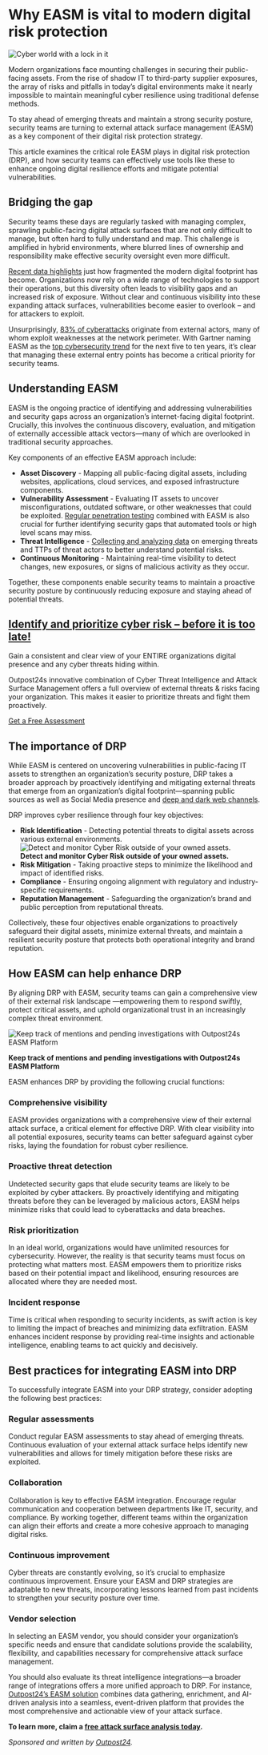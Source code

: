 # Why EASM is vital to modern digital risk protection

![Cyber world with a lock in it](https://www.bleepstatic.com/content/hl-images/2022/05/04/cybsecurity-lock-world.jpg)

Modern organizations face mounting challenges in securing their public-facing assets. From the rise of shadow IT to third-party supplier exposures, the array of risks and pitfalls in today’s digital environments make it nearly impossible to maintain meaningful cyber resilience using traditional defense methods.

To stay ahead of emerging threats and maintain a strong security posture, security teams are turning to external attack surface management (EASM) as a key component of their digital risk protection strategy.

This article examines the critical role EASM plays in digital risk protection (DRP), and how security teams can effectively use tools like these to enhance ongoing digital resilience efforts and mitigate potential vulnerabilities.

## Bridging the gap

Security teams these days are regularly tasked with managing complex, sprawling public-facing digital attack surfaces that are not only difficult to manage, but often hard to fully understand and map. This challenge is amplified in hybrid environments, where blurred lines of ownership and responsibility make effective security oversight even more difficult.

[Recent data highlights](https://www.intelligentcio.com/eu/2021/12/10/study-reveals-data-fragmentation-biggest-barrier-to-digital-transformation-in-2022/) just how fragmented the modern digital footprint has become. Organizations now rely on a wide range of technologies to support their operations, but this diversity often leads to visibility gaps and an increased risk of exposure. Without clear and continuous visibility into these expanding attack surfaces, vulnerabilities become easier to overlook – and for attackers to exploit.

Unsurprisingly, [83% of cyberattacks](https://www.verizon.com/business/resources/Ta5a/reports/2023-dbir-public-sector-snapshot.pdf) originate from external actors, many of whom exploit weaknesses at the network perimeter. With Gartner naming EASM as the [top cybersecurity trend](https://www.gartner.com/en/newsroom/press-releases/2022-03-07-gartner-identifies-top-security-and-risk-management-trends-for-2022) for the next five to ten years, it’s clear that managing these external entry points has become a critical priority for security teams.

## Understanding EASM

EASM is the ongoing practice of identifying and addressing vulnerabilities and security gaps across an organization’s internet-facing digital footprint. Crucially, this involves the continuous discovery, evaluation, and mitigation of externally accessible attack vectors—many of which are overlooked in traditional security approaches.

Key components of an effective EASM approach include:

* **Asset Discovery** \- Mapping all public-facing digital assets, including websites, applications, cloud services, and exposed infrastructure components.
* **Vulnerability Assessment** \- Evaluating IT assets to uncover misconfigurations, outdated software, or other weaknesses that could be exploited. [Regular penetration testing](https://outpost24.com/blog/can-traditional-pen-testing-keep-up-with-modern-appsec/?utm%5Fsource=bleepingcomputer&utm%5Fmedium=referral&utm%5Fcampaign=bleepingcomputer%5Freferral&utm%5Fcontent=referral%5Fcontent) combined with EASM is also crucial for further identifying security gaps that automated tools or high level scans may miss.
* **Threat Intelligence** \- [Collecting and analyzing data](https://outpost24.com/products/cyber-threat-intelligence/?utm%5Fsource=bleepingcomputer&utm%5Fmedium=referral&utm%5Fcampaign=bleepingcomputer%5Freferral&utm%5Fcontent=referral%5Fcontent) on emerging threats and TTPs of threat actors to better understand potential risks.
* **Continuous Monitoring** \- Maintaining real-time visibility to detect changes, new exposures, or signs of malicious activity as they occur.

Together, these components enable security teams to maintain a proactive security posture by continuously reducing exposure and staying ahead of potential threats.

## [Identify and prioritize cyber risk – before it is too late!](https://outpost24.com/products/external-attack-surface-management/?utm%5Fsource=bleepingcomputer&utm%5Fmedium=referral&utm%5Fcampaign=bleepingcomputer%5Freferral&utm%5Fcontent=referral%5Fproduct#get-a-free-attack-surface-analysis)

Gain a consistent and clear view of your ENTIRE organizations digital presence and any cyber threats hiding within.

Outpost24s innovative combination of Cyber Threat Intelligence and Attack Surface Management offers a full overview of external threats & risks facing your organization. This makes it easier to prioritize threats and fight them proactively.

[Get a Free Assessment](https://outpost24.com/products/external-attack-surface-management/?utm%5Fsource=bleepingcomputer&utm%5Fmedium=referral&utm%5Fcampaign=bleepingcomputer%5Freferral&utm%5Fcontent=referral%5Fproduct#get-a-free-attack-surface-analysis)

## The importance of DRP

While EASM is centered on uncovering vulnerabilities in public-facing IT assets to strengthen an organization’s security posture, DRP takes a broader approach by proactively identifying and mitigating external threats that emerge from an organization’s digital footprint—spanning public sources as well as Social Media presence and [deep and dark web channels](https://outpost24.com/blog/dark-web-insights-outpost24-easm/?utm%5Fsource=bleepingcomputer&utm%5Fmedium=referral&utm%5Fcampaign=bleepingcomputer%5Freferral&utm%5Fcontent=referral%5Fcontent).

DRP improves cyber resilience through four key objectives:

* **Risk Identification** \- Detecting potential threats to digital assets across various external environments.  
![Detect and monitor Cyber Risk outside of your owned assets.](https://www.bleepstatic.com/images/news/security/o/outpost24/easm-digital-risk-protection/dark-web-details.png)  
**Detect and monitor Cyber Risk outside of your owned assets.**
* **Risk Mitigation** \- Taking proactive steps to minimize the likelihood and impact of identified risks.
* **Compliance** \- Ensuring ongoing alignment with regulatory and industry-specific requirements.
* **Reputation Management** \- Safeguarding the organization’s brand and public perception from reputational threats.

Collectively, these four objectives enable organizations to proactively safeguard their digital assets, minimize external threats, and maintain a resilient security posture that protects both operational integrity and brand reputation.

## How EASM can help enhance DRP

By aligning DRP with EASM, security teams can gain a comprehensive view of their external risk landscape —empowering them to respond swiftly, protect critical assets, and uphold organizational trust in an increasingly complex threat environment.

![Keep track of mentions and pending investigations with Outpost24s EASM Platform](https://www.bleepstatic.com/images/news/security/o/outpost24/easm-digital-risk-protection/dark-web-list_ransomware-example-1024x576.png)

**Keep track of mentions and pending investigations with Outpost24s EASM Platform**

EASM enhances DRP by providing the following crucial functions:

### Comprehensive visibility

EASM provides organizations with a comprehensive view of their external attack surface, a critical element for effective DRP. With clear visibility into all potential exposures, security teams can better safeguard against cyber risks, laying the foundation for robust cyber resilience.

### Proactive threat detection

Undetected security gaps that elude security teams are likely to be exploited by cyber attackers. By proactively identifying and mitigating threats before they can be leveraged by malicious actors, EASM helps minimize risks that could lead to cyberattacks and data breaches.

### Risk prioritization

In an ideal world, organizations would have unlimited resources for cybersecurity. However, the reality is that security teams must focus on protecting what matters most. EASM empowers them to prioritize risks based on their potential impact and likelihood, ensuring resources are allocated where they are needed most.

### Incident response

Time is critical when responding to security incidents, as swift action is key to limiting the impact of breaches and minimizing data exfiltration. EASM enhances incident response by providing real-time insights and actionable intelligence, enabling teams to act quickly and decisively.

## Best practices for integrating EASM into DRP

To successfully integrate EASM into your DRP strategy, consider adopting the following best practices:

### Regular assessments

Conduct regular EASM assessments to stay ahead of emerging threats. Continuous evaluation of your external attack surface helps identify new vulnerabilities and allows for timely mitigation before these risks are exploited.

### Collaboration

Collaboration is key to effective EASM integration. Encourage regular communication and cooperation between departments like IT, security, and compliance. By working together, different teams within the organization can align their efforts and create a more cohesive approach to managing digital risks.

### Continuous improvement

Cyber threats are constantly evolving, so it’s crucial to emphasize continuous improvement. Ensure your EASM and DRP strategies are adaptable to new threats, incorporating lessons learned from past incidents to strengthen your security posture over time.

### Vendor selection

In selecting an EASM vendor, you should consider your organization’s specific needs and ensure that candidate solutions provide the scalability, flexibility, and capabilities necessary for comprehensive attack surface management.

You should also evaluate its threat intelligence integrations—a broader range of integrations offers a more unified approach to DRP. For instance, [Outpost24’s EASM solution](https://outpost24.com/products/external-attack-surface-management/?utm%5Fsource=bleepingcomputer&utm%5Fmedium=referral&utm%5Fcampaign=bleepingcomputer%5Freferral&utm%5Fcontent=referral%5Fproduct) combines data gathering, enrichment, and AI-driven analysis into a seamless, event-driven platform that provides the most comprehensive and actionable view of your attack surface.

**To learn more, claim a [free attack surface analysis today](https://outpost24.com/products/external-attack-surface-management/?utm%5Fsource=bleepingcomputer&utm%5Fmedium=referral&utm%5Fcampaign=bleepingcomputer%5Freferral&utm%5Fcontent=referral%5Fproduct#get-a-free-attack-surface-analysis).**

_Sponsored and written by [Outpost24](https://outpost24.com/products/external-attack-surface-management/?utm%5Fsource=bleepingcomputer&utm%5Fmedium=referral&utm%5Fcampaign=bleepingcomputer%5Freferral&utm%5Fcontent=referral%5Fproduct#get-a-free-attack-surface-analysis)._